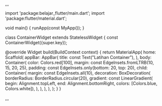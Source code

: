 ,,,

import 'package:belajar_flutter/main.dart';
import 'package:flutter/material.dart';

void main() {
  runApp(const MyApp());
}

class ContainerWidget extends StatelessWidget {
  const ContainerWidget({super.key});

  @override
  Widget build(BuildContext context) {
    return MaterialApp(
      home: Scaffold(
        appBar: AppBar(
          title: const Text("Latihan Container"),
        ),
        body: Container(
          color: Colors.red[100],
          margin: const EdgeInsets.fromLTRB(10, 15, 20, 25),
          padding: const EdgeInsets.only(bottom: 20, top: 20),
          child: Container(
            margin: const EdgeInsets.all(10),
            decoration: BoxDecoration(
              borderRadius: BorderRadius.circular(20),
              gradient: const LinearGradient(
                  begin: Alignment.topLeft,
                  end: Alignment.bottomRight,
                  colors: [Colors.blue, Colors.white]),
            ),
          ),
        ),
      ),
    );
  }
}

,,,
